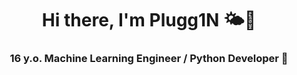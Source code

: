 <h1 align="center">Hi there, I'm Plugg1N 🌤👋</h1>
<h3 align="center"> 16 y.o. Machine Learning Engineer / Python Developer 🐍 </h3>
